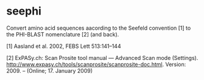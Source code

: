 # seephi
Convert amino acid sequences aacording to the Seefeld convention [1] to the PHI-BLAST nomenclature [2] (and back).

[1] Aasland et al. 2002, FEBS Lett 513:141–144

[2] ExPASy.ch: Scan Prosite tool manual — Advanced Scan mode (Settings). http://www.expasy.ch/tools/scanprosite/scanprosite-doc.html. Version: 2009. – (Online; 17. January 2009) 
